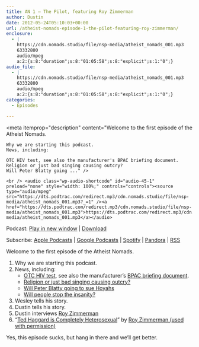 ```yaml
---
title: AN 1 – The Pilot, featuring Roy Zimmerman
author: Dustin
date: 2012-05-24T05:10:03+00:00
url: /atheist-nomads-episode-1-the-pilot-featuring-roy-zimmerman/
enclosure:
  - |
    https://cdn.nomads.studio/file/nsp-media/atheist_nomads_001.mp3
    63332800
    audio/mpeg
    a:2:{s:8:"duration";s:8:"01:05:58";s:8:"explicit";s:1:"0";}
audio_file:
  - |
    https://cdn.nomads.studio/file/nsp-media/atheist_nomads_001.mp3
    63332800
    audio/mpeg
    a:2:{s:8:"duration";s:8:"01:05:58";s:8:"explicit";s:1:"0";}
categories:
  - Episodes

---
```

<div itemscope itemtype="http://schema.org/AudioObject">
  <meta itemprop="name" content="Episode 1 &#8211; The Pilot, featuring Roy Zimmerman" />
  
  <meta itemprop="uploadDate" content="2012-05-23T23:10:03-06:00" />
  
  <meta itemprop="encodingFormat" content="audio/mpeg" />
  
  <meta itemprop="duration" content="PT1H05M58S" />
  
  <meta itemprop="description" content="Welcome to the first episode of the Atheist Nomads.

 	Why we are starting this podcast.
 	News, including:

 	OTC HIV test, see also the manufacturer's BPAC briefing document.
 	Religion or just bad singing causing outcry?
 	Will Peter Blatty going ..." />
  
  <meta itemprop="contentUrl" content="https://dts.podtrac.com/redirect.mp3/cdn.nomads.studio/file/nsp-media/atheist_nomads_001.mp3" />
  
  <meta itemprop="contentSize" content="60.4" />
  </p> 
  
  <div class="powerpress_player" id="powerpress_player_8257">
    <!--[if lt IE 9]><![endif]-->
    
    <br /> <audio class="wp-audio-shortcode" id="audio-45-1" preload="none" style="width: 100%;" controls="controls"><source type="audio/mpeg" src="https://dts.podtrac.com/redirect.mp3/cdn.nomads.studio/file/nsp-media/atheist_nomads_001.mp3?_=1" /><a href="https://dts.podtrac.com/redirect.mp3/cdn.nomads.studio/file/nsp-media/atheist_nomads_001.mp3">https://dts.podtrac.com/redirect.mp3/cdn.nomads.studio/file/nsp-media/atheist_nomads_001.mp3</a></audio>
  </div>
</div>

<p class="powerpress_links powerpress_links_mp3">
  Podcast: <a href="https://dts.podtrac.com/redirect.mp3/cdn.nomads.studio/file/nsp-media/atheist_nomads_001.mp3" class="powerpress_link_pinw" target="_blank" title="Play in new window" onclick="return powerpress_pinw('https://htotw.com/?powerpress_pinw=45-podcast');" rel="nofollow">Play in new window</a> | <a href="https://dts.podtrac.com/redirect.mp3/cdn.nomads.studio/file/nsp-media/atheist_nomads_001.mp3" class="powerpress_link_d" title="Download" rel="nofollow" download="atheist_nomads_001.mp3">Download</a>
</p>

<p class="powerpress_links powerpress_subscribe_links">
  Subscribe: <a href="https://podcasts.apple.com/us/podcast/humanists-take-on-the-world/id530050098?mt=2&ls=1" class="powerpress_link_subscribe powerpress_link_subscribe_itunes" target="_blank" title="Subscribe on Apple Podcasts" rel="nofollow">Apple Podcasts</a> | <a href="https://www.google.com/podcasts?feed=aHR0cDovL2F0aGVpc3Rub21hZHMubGlic3luLmNvbS9yc3M%3D" class="powerpress_link_subscribe powerpress_link_subscribe_googleplay" target="_blank" title="Subscribe on Google Podcasts" rel="nofollow">Google Podcasts</a> | <a href="https://open.spotify.com/show/3LzK2xZGike6Tc1GEMtMbr?si=LieN9SNuTpq96smuaUsH8A" class="powerpress_link_subscribe powerpress_link_subscribe_spotify" target="_blank" title="Subscribe on Spotify" rel="nofollow">Spotify</a> | <a href="https://www.pandora.com/podcast/atheist-nomads/PC:10122?corr=62071012&part=ug" class="powerpress_link_subscribe powerpress_link_subscribe_pandora" target="_blank" title="Subscribe on Pandora" rel="nofollow">Pandora</a> | <a href="https://htotw.com/feed/podcast/" class="powerpress_link_subscribe powerpress_link_subscribe_rss" target="_blank" title="Subscribe via RSS" rel="nofollow">RSS</a>
</p>

Welcome to the first episode of the Atheist Nomads.

  1. Why we are starting this podcast.
  2. News, including: 
      * <a href="http://www.popsci.com/science/article/2012-05/fda-panel-endorses-over-counter-hiv-test-diagnoses-just-20-minutes" target="_blank" rel="noopener">OTC HIV test</a>, see also the manufacturer&#8217;s [BPAC briefing document][1].
      * [Religion or just bad singing causing outcry?][2]
      * [Will Peter Blatty going to sue Hoyahs][3]
      * [Will people stop the insanity?][4]
  3. Wesley tells his story.
  4. Dustin tells his story.
  5. Dustin interviews [Roy Zimmerman][5]
  6. &#8220;[Ted Haggard is Completely Heterosexual][6]&#8221; by [Roy Zimmerman (used with permission)][5]

Yes, this episode sucks, but hang in there and we&#8217;ll get better.

 [1]: http://www.fda.gov/downloads/AdvisoryCommittees/CommitteesMeetingMaterials/BloodVaccinesandOtherBiologics/BloodProductsAdvisoryCommittee/UCM303652.pdf
 [2]: http://www.cbsnews.com/8301-207_162-57437654/filipino-christian-youth-protest-lady-gaga/
 [3]: http://www.washingtonpost.com/national/on-faith/exorcist-author-william-peter-blatty-to-sue-georgetown-university-in-catholic-court/2012/05/18/gIQA90GIZU_story.html
 [4]: http://www.dispatch.com/content/stories/faith_and_values/2012/05/18/catholic-college-dropping-insurance.html
 [5]: http://www.royzimmerman.com/
 [6]: http://www.youtube.com/watch?v=HZmHC75FDqQ